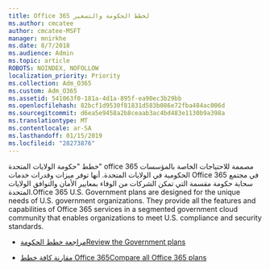 ```yaml
---
title: Office 365 لخطط الحكومة والتسعير
ms.author: cmcatee
author: cmcatee-MSFT
manager: mnirkhe
ms.date: 8/7/2018
ms.audience: Admin
ms.topic: article
ROBOTS: NOINDEX, NOFOLLOW
localization_priority: Priority
ms.collection: Adm_O365
ms.custom: Adm_O365
ms.assetid: 541063f0-181a-4d1a-895f-ea90ec3b29bb
ms.openlocfilehash: 82bcf1d9530f81831d583b086e72fba484ac006d
ms.sourcegitcommit: d6ea5e9458a2b8ceaab3ac4bd483e1130b9a398a
ms.translationtype: MT
ms.contentlocale: ar-SA
ms.lasthandoff: 01/15/2019
ms.locfileid: "28273876"
---
```

<span data-ttu-id="8e30c-p101">خطط "حكومة الولايات المتحدة" office 365 مصممة للاحتياجات الخاصة بالمؤسسات الحكومية في الولايات المتحدة. أنها توفر ميزات وقدرات خدمات Office 365 في مجتمع سحابة حكومة مقسمة التي تمكن الشركات من الوفاء بمعايير الأمان والتوافق الولايات المتحدة.</span><span class="sxs-lookup"><span data-stu-id="8e30c-p101">Office 365 U.S. Government plans are designed for the unique needs of U.S. government organizations. They provide all the features and capabilities of Office 365 services in a segmented government cloud community that enables organizations to meet U.S. compliance and security standards.</span></span>
  
- [<span data-ttu-id="8e30c-104">مراجعة خطط الحكومة</span><span class="sxs-lookup"><span data-stu-id="8e30c-104">Review the Government plans</span></span>](https://products.office.com/en-us/government/compare-office-365-government-plans)
    
- [<span data-ttu-id="8e30c-105">مقارنة كافة خطط Office 365</span><span class="sxs-lookup"><span data-stu-id="8e30c-105">Compare all Office 365 plans</span></span>](https://products.office.com/en-us/business/compare-more-office-365-for-business-plans)
    

